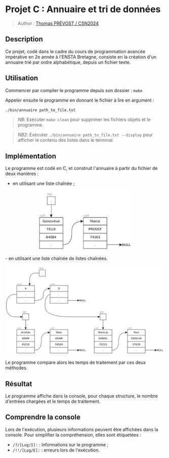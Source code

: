 # Projet C : Annuaire et tri de données
> Author : [Thomas PRÉVOST / CSN2024](https://github.com/thomas40510)

## Description
Ce projet, codé dans le cadre du cours de programmation avancée impérative en 2e année à l'ENSTA Bretagne, consiste en la création d'un annuaire trié par ordre alphabétique, depuis un fichier texte.

## Utilisation
Commencer par compiler le programme depuis son dossier : `make`

Appeler ensuite le programme en donnant le fichier à lire en argument :
```bash
./bin/annuaire path_to_file.txt
```

> _NB_: Exécuter `make clean` pour supprimer les fichiers objets et le programme.

> _NB2_: Exécuter `./bin/annuaire path_to_file.txt --display` pour afficher le contenu des listes dans le terminal.

## Implémentation
Le programme est codé en C, et construit l'annuaire à partir du fichier de deux manières : 
- en utilisant une liste chaînée ;
<p align="center">
  <img width=300 src="list.png"/>
</p>
- en utilisant une liste chaînée de listes chaînées.
<p align="center">
  <img width=700 src="llist.png"/>
</p>

Le programme compare alors les temps de traitement par ces deux méthodes.

## Résultat
Le programme affiche dans la console, pour chaque structure, le nombre d'entrées chargées et le temps de traitement.

## Comprendre la console
Lors de l'exécution, plusieurs informations peuvent être affichées dans la console. Pour simplifier la compréhension, elles sont étiquetées :
- `/?/[Log/I]:` : informations sur le programme ;
- `/!!/[Log/E]:` : erreurs lors de l'exécution.
